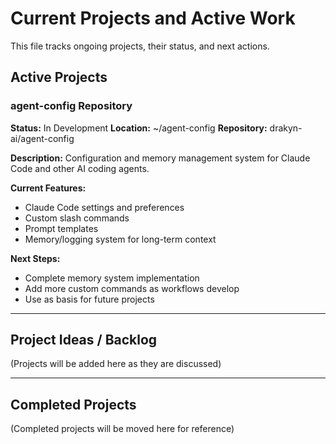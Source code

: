 # Current Projects and Active Work

This file tracks ongoing projects, their status, and next actions.

## Active Projects

### agent-config Repository
**Status:** In Development
**Location:** ~/agent-config
**Repository:** drakyn-ai/agent-config

**Description:**
Configuration and memory management system for Claude Code and other AI coding agents.

**Current Features:**
- Claude Code settings and preferences
- Custom slash commands
- Prompt templates
- Memory/logging system for long-term context

**Next Steps:**
- Complete memory system implementation
- Add more custom commands as workflows develop
- Use as basis for future projects

---

## Project Ideas / Backlog

(Projects will be added here as they are discussed)

---

## Completed Projects

(Completed projects will be moved here for reference)
